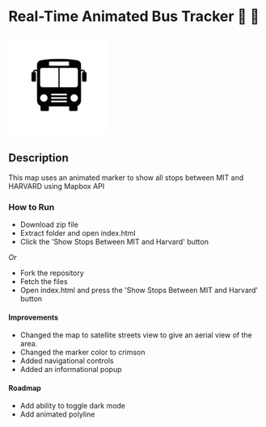 # Real-Time Animated Bus Tracker 🚌 🚏

![Bus icon](bus-icon.jpg)

## Description
This map uses an animated marker to show all stops between MIT and HARVARD using Mapbox API

### How to Run
* Download zip file
* Extract folder and open index.html
* Click the 'Show Stops Between MIT and Harvard' button
 
 *Or*
 
 * Fork the repository
 * Fetch the files
 * Open index.html and press the 'Show Stops Between MIT and Harvard' button

#### Improvements
* Changed the map to satellite streets view to give an aerial view of the area.
* Changed the marker color to crimson
* Added navigational controls
* Added an informational popup

#### Roadmap
* Add ability to toggle dark mode
* Add animated polyline

